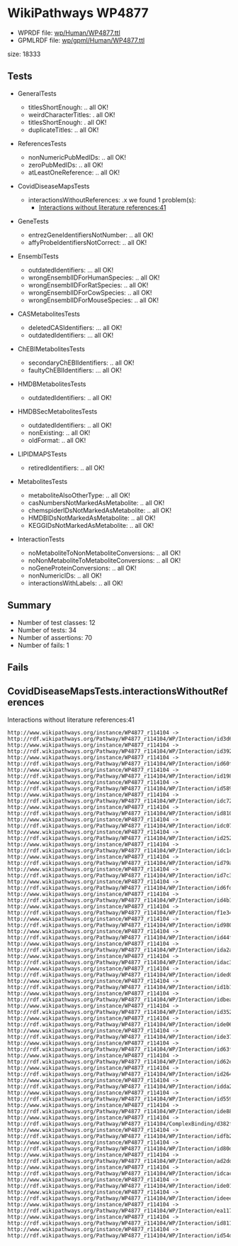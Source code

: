 # WikiPathways WP4877

* WPRDF file: [wp/Human/WP4877.ttl](../wp/Human/WP4877.ttl)
* GPMLRDF file: [wp/gpml/Human/WP4877.ttl](../wp/gpml/Human/WP4877.ttl)

size: 18333
## Tests

* GeneralTests
    * titlesShortEnough: .. all OK!
    * weirdCharacterTitles: . all OK!
    * titlesShortEnough: . all OK!
    * duplicateTitles: .. all OK!

* ReferencesTests
    * nonNumericPubMedIDs: .. all OK!
    * zeroPubMedIDs: .. all OK!
    * atLeastOneReference: .. all OK!

* CovidDiseaseMapsTests
    * interactionsWithoutReferences: .x we found 1 problem(s):
        * [Interactions without literature references:41](#2e295b9b)

* GeneTests
    * entrezGeneIdentifiersNotNumber: .. all OK!
    * affyProbeIdentifiersNotCorrect: .. all OK!

* EnsemblTests
    * outdatedIdentifiers: ... all OK!
    * wrongEnsemblIDForHumanSpecies: .. all OK!
    * wrongEnsemblIDForRatSpecies: .. all OK!
    * wrongEnsemblIDForCowSpecies: .. all OK!
    * wrongEnsemblIDForMouseSpecies: .. all OK!

* CASMetabolitesTests
    * deletedCASIdentifiers: ... all OK!
    * outdatedIdentifiers: ... all OK!

* ChEBIMetabolitesTests
    * secondaryChEBIIdentifiers: .. all OK!
    * faultyChEBIIdentifiers: ... all OK!

* HMDBMetabolitesTests
    * outdatedIdentifiers: .. all OK!

* HMDBSecMetabolitesTests
    * outdatedIdentifiers: .. all OK!
    * nonExisting: .. all OK!
    * oldFormat: .. all OK!

* LIPIDMAPSTests
    * retiredIdentifiers: .. all OK!

* MetabolitesTests
    * metaboliteAlsoOtherType: .. all OK!
    * casNumbersNotMarkedAsMetabolite: .. all OK!
    * chemspiderIDsNotMarkedAsMetabolite: .. all OK!
    * HMDBIDsNotMarkedAsMetabolite: .. all OK!
    * KEGGIDsNotMarkedAsMetabolite: .. all OK!

* InteractionTests
    * noMetaboliteToNonMetaboliteConversions: .. all OK!
    * noNonMetaboliteToMetaboliteConversions: .. all OK!
    * noGeneProteinConversions: .. all OK!
    * nonNumericIDs: .. all OK!
    * interactionsWithLabels: .. all OK!

## Summary

* Number of test classes: 12
* Number of tests: 34
* Number of assertions: 70
* Number of fails: 1

## Fails

<a name="2e295b9b" />

## CovidDiseaseMapsTests.interactionsWithoutReferences

Interactions without literature references:41
```
http://www.wikipathways.org/instance/WP4877_r114104 -> http://rdf.wikipathways.org/Pathway/WP4877_r114104/WP/Interaction/id3d6c0762
http://www.wikipathways.org/instance/WP4877_r114104 -> http://rdf.wikipathways.org/Pathway/WP4877_r114104/WP/Interaction/id392d909b
http://www.wikipathways.org/instance/WP4877_r114104 -> http://rdf.wikipathways.org/Pathway/WP4877_r114104/WP/Interaction/id60fca41b
http://www.wikipathways.org/instance/WP4877_r114104 -> http://rdf.wikipathways.org/Pathway/WP4877_r114104/WP/Interaction/id198c85f
http://www.wikipathways.org/instance/WP4877_r114104 -> http://rdf.wikipathways.org/Pathway/WP4877_r114104/WP/Interaction/id589b86fe
http://www.wikipathways.org/instance/WP4877_r114104 -> http://rdf.wikipathways.org/Pathway/WP4877_r114104/WP/Interaction/idc72f872e
http://www.wikipathways.org/instance/WP4877_r114104 -> http://rdf.wikipathways.org/Pathway/WP4877_r114104/WP/Interaction/id81035407
http://www.wikipathways.org/instance/WP4877_r114104 -> http://rdf.wikipathways.org/Pathway/WP4877_r114104/WP/Interaction/idc07c34c7
http://www.wikipathways.org/instance/WP4877_r114104 -> http://rdf.wikipathways.org/Pathway/WP4877_r114104/WP/Interaction/id2520366d
http://www.wikipathways.org/instance/WP4877_r114104 -> http://rdf.wikipathways.org/Pathway/WP4877_r114104/WP/Interaction/idc1c0f088
http://www.wikipathways.org/instance/WP4877_r114104 -> http://rdf.wikipathways.org/Pathway/WP4877_r114104/WP/Interaction/id79ad2aef
http://www.wikipathways.org/instance/WP4877_r114104 -> http://rdf.wikipathways.org/Pathway/WP4877_r114104/WP/Interaction/id7c30bf1f
http://www.wikipathways.org/instance/WP4877_r114104 -> http://rdf.wikipathways.org/Pathway/WP4877_r114104/WP/Interaction/id6fd5bed2
http://www.wikipathways.org/instance/WP4877_r114104 -> http://rdf.wikipathways.org/Pathway/WP4877_r114104/WP/Interaction/id4b1d8b89
http://www.wikipathways.org/instance/WP4877_r114104 -> http://rdf.wikipathways.org/Pathway/WP4877_r114104/WP/Interaction/f1e34
http://www.wikipathways.org/instance/WP4877_r114104 -> http://rdf.wikipathways.org/Pathway/WP4877_r114104/WP/Interaction/id9808cc66
http://www.wikipathways.org/instance/WP4877_r114104 -> http://rdf.wikipathways.org/Pathway/WP4877_r114104/WP/Interaction/id44f6de9d
http://www.wikipathways.org/instance/WP4877_r114104 -> http://rdf.wikipathways.org/Pathway/WP4877_r114104/WP/Interaction/ida2a9cdb0
http://www.wikipathways.org/instance/WP4877_r114104 -> http://rdf.wikipathways.org/Pathway/WP4877_r114104/WP/Interaction/idac31cf2f
http://www.wikipathways.org/instance/WP4877_r114104 -> http://rdf.wikipathways.org/Pathway/WP4877_r114104/WP/Interaction/ided0c8de7
http://www.wikipathways.org/instance/WP4877_r114104 -> http://rdf.wikipathways.org/Pathway/WP4877_r114104/WP/Interaction/id1b1215f4
http://www.wikipathways.org/instance/WP4877_r114104 -> http://rdf.wikipathways.org/Pathway/WP4877_r114104/WP/Interaction/idbeaaca30
http://www.wikipathways.org/instance/WP4877_r114104 -> http://rdf.wikipathways.org/Pathway/WP4877_r114104/WP/Interaction/id352f2389
http://www.wikipathways.org/instance/WP4877_r114104 -> http://rdf.wikipathways.org/Pathway/WP4877_r114104/WP/Interaction/ide06bd151
http://www.wikipathways.org/instance/WP4877_r114104 -> http://rdf.wikipathways.org/Pathway/WP4877_r114104/WP/Interaction/ide37bb3b6
http://www.wikipathways.org/instance/WP4877_r114104 -> http://rdf.wikipathways.org/Pathway/WP4877_r114104/WP/Interaction/id63f652b7
http://www.wikipathways.org/instance/WP4877_r114104 -> http://rdf.wikipathways.org/Pathway/WP4877_r114104/WP/Interaction/id62eba7d3
http://www.wikipathways.org/instance/WP4877_r114104 -> http://rdf.wikipathways.org/Pathway/WP4877_r114104/WP/Interaction/id264ad72f
http://www.wikipathways.org/instance/WP4877_r114104 -> http://rdf.wikipathways.org/Pathway/WP4877_r114104/WP/Interaction/idda26811d
http://www.wikipathways.org/instance/WP4877_r114104 -> http://rdf.wikipathways.org/Pathway/WP4877_r114104/WP/Interaction/id559f5826
http://www.wikipathways.org/instance/WP4877_r114104 -> http://rdf.wikipathways.org/Pathway/WP4877_r114104/WP/Interaction/ide8866e40
http://www.wikipathways.org/instance/WP4877_r114104 -> http://rdf.wikipathways.org/Pathway/WP4877_r114104/ComplexBinding/d382f
http://www.wikipathways.org/instance/WP4877_r114104 -> http://rdf.wikipathways.org/Pathway/WP4877_r114104/WP/Interaction/idfb2829ab
http://www.wikipathways.org/instance/WP4877_r114104 -> http://rdf.wikipathways.org/Pathway/WP4877_r114104/WP/Interaction/id80dca1f4
http://www.wikipathways.org/instance/WP4877_r114104 -> http://rdf.wikipathways.org/Pathway/WP4877_r114104/WP/Interaction/ad2dd
http://www.wikipathways.org/instance/WP4877_r114104 -> http://rdf.wikipathways.org/Pathway/WP4877_r114104/WP/Interaction/idcac13c17
http://www.wikipathways.org/instance/WP4877_r114104 -> http://rdf.wikipathways.org/Pathway/WP4877_r114104/WP/Interaction/ide012a8a5
http://www.wikipathways.org/instance/WP4877_r114104 -> http://rdf.wikipathways.org/Pathway/WP4877_r114104/WP/Interaction/ideee7f970
http://www.wikipathways.org/instance/WP4877_r114104 -> http://rdf.wikipathways.org/Pathway/WP4877_r114104/WP/Interaction/ea117
http://www.wikipathways.org/instance/WP4877_r114104 -> http://rdf.wikipathways.org/Pathway/WP4877_r114104/WP/Interaction/id81131143
http://www.wikipathways.org/instance/WP4877_r114104 -> http://rdf.wikipathways.org/Pathway/WP4877_r114104/WP/Interaction/id54d4a9a9

```
